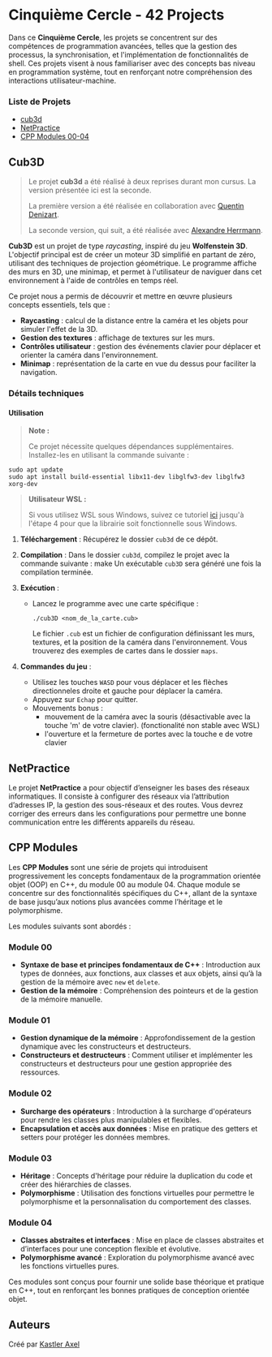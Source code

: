 # Cinquième Cercle - 42 Projects

Dans ce **Cinquième Cercle**, les projets se concentrent sur des compétences de programmation avancées, telles que la gestion des processus, la synchronisation, et l'implémentation de fonctionnalités de shell. Ces projets visent à nous familiariser avec des concepts bas niveau en programmation système, tout en renforçant notre compréhension des interactions utilisateur-machine.

### Liste de Projets

* [cub3d](#cub3d)
* [NetPractice](#netpractice)
* [CPP Modules 00-04](#cpp-modules)

## Cub3D

> Le projet **cub3d** a été réalisé à deux reprises durant mon cursus. La version présentée ici est la seconde.
>
> La première version a été réalisée en collaboration avec [Quentin Denizart](https://github.com/LaDeniseDe42).
>
> La seconde version, qui suit, a été réalisée avec [Alexandre Herrmann](https://github.com/alexandre6795).

**Cub3D** est un projet de type *raycasting*, inspiré du jeu **Wolfenstein 3D**. L'objectif principal est de créer un moteur 3D simplifié en partant de zéro, utilisant des techniques de projection géométrique. Le programme affiche des murs en 3D, une minimap, et permet à l'utilisateur de naviguer dans cet environnement à l'aide de contrôles en temps réel.

Ce projet nous a permis de découvrir et mettre en œuvre plusieurs concepts essentiels, tels que :

- **Raycasting** : calcul de la distance entre la caméra et les objets pour simuler l'effet de la 3D.
- **Gestion des textures** : affichage de textures sur les murs.
- **Contrôles utilisateur** : gestion des événements clavier pour déplacer et orienter la caméra dans l'environnement.
- **Minimap** : représentation de la carte en vue du dessus pour faciliter la navigation.

### Détails techniques

#### Utilisation

> **Note :**
> 
> Ce projet nécessite quelques dépendances supplémentaires. Installez-les en utilisant la commande suivante :
```
sudo apt update
sudo apt install build-essential libx11-dev libglfw3-dev libglfw3 xorg-dev
```

> **Utilisateur WSL :**
>
> Si vous utilisez WSL sous Windows, suivez ce tutoriel [ici](https://github.com/codam-coding-college/MLX42?tab=readme-ov-file#for-windows-with-windows-subsystem-for-linux-2-wsl2) jusqu'à l'étape 4 pour que la librairie soit fonctionnelle sous Windows.

1. **Téléchargement** : Récupérez le dossier `cub3d` de ce dépôt.

2. **Compilation** : Dans le dossier `cub3d`, compilez le projet avec la commande suivante :
    make
   Un exécutable `cub3D` sera généré une fois la compilation terminée.

3. **Exécution** :
   - Lancez le programme avec une carte spécifique :
      ```
      ./cub3D <nom_de_la_carte.cub>
      ```
      Le fichier `.cub` est un fichier de configuration définissant les murs, textures, et la position de la caméra dans l'environnement. Vous trouverez des exemples de cartes dans le dossier `maps`.

4. **Commandes du jeu** :
   - Utilisez les touches `WASD` pour vous déplacer et les flèches directionneles droite et gauche pour déplacer la caméra.
   - Appuyez sur `Echap` pour quitter.
   - Mouvements bonus :
      - mouvement de la caméra avec la souris (désactivable avec la touche 'm' de votre clavier). (fonctionalité non stable avec WSL)
      - l'ouverture et la fermeture de portes avec la touche e de votre clavier

## NetPractice

Le projet **NetPractice** a pour objectif d’enseigner les bases des réseaux informatiques. Il consiste à configurer des réseaux via l’attribution d’adresses IP, la gestion des sous-réseaux et des routes. Vous devrez corriger des erreurs dans les configurations pour permettre une bonne communication entre les différents appareils du réseau.

## CPP Modules

Les **CPP Modules** sont une série de projets qui introduisent progressivement les concepts fondamentaux de la programmation orientée objet (OOP) en C++, du module 00 au module 04. Chaque module se concentre sur des fonctionnalités spécifiques du C++, allant de la syntaxe de base jusqu’aux notions plus avancées comme l’héritage et le polymorphisme.

Les modules suivants sont abordés :

### Module 00
- **Syntaxe de base et principes fondamentaux de C++** : Introduction aux types de données, aux fonctions, aux classes et aux objets, ainsi qu’à la gestion de la mémoire avec `new` et `delete`.
- **Gestion de la mémoire** : Compréhension des pointeurs et de la gestion de la mémoire manuelle.

### Module 01
- **Gestion dynamique de la mémoire** : Approfondissement de la gestion dynamique avec les constructeurs et destructeurs.
- **Constructeurs et destructeurs** : Comment utiliser et implémenter les constructeurs et destructeurs pour une gestion appropriée des ressources.

### Module 02
- **Surcharge des opérateurs** : Introduction à la surcharge d'opérateurs pour rendre les classes plus manipulables et flexibles.
- **Encapsulation et accès aux données** : Mise en pratique des getters et setters pour protéger les données membres.

### Module 03
- **Héritage** : Concepts d'héritage pour réduire la duplication du code et créer des hiérarchies de classes.
- **Polymorphisme** : Utilisation des fonctions virtuelles pour permettre le polymorphisme et la personnalisation du comportement des classes.

### Module 04
- **Classes abstraites et interfaces** : Mise en place de classes abstraites et d’interfaces pour une conception flexible et évolutive.
- **Polymorphisme avancé** : Exploration du polymorphisme avancé avec les fonctions virtuelles pures.

Ces modules sont conçus pour fournir une solide base théorique et pratique en C++, tout en renforçant les bonnes pratiques de conception orientée objet.

## Auteurs

Créé par [Kastler Axel](https://github.com/ChromaXard)
